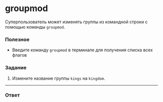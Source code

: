# groupmod

Суперпользователь может изменять группы из командной строки с помощью команды `groupmod`.

### Полезное

- Введите команду `groupmod` в терминале для получения списка всех флагов

### Задание

1. Измените название группы `kings` на `kingdom`.

---

### Ответ
